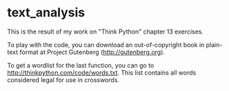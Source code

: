 text_analysis
=============

This is the result of my work on "Think Python" chapter 13 exercises.

To play with the code, you can download an out-of-copyright book in plain-text format at Project Gutenberg (http://gutenberg.org).

To get a wordlist for the last function, you can go to http://thinkpython.com/code/words.txt. This list contains all words considered legal for use in crosswords.
